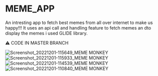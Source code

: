 # MEME_APP
An intresting app to fetch best memes from all over internet to make us happy!!!
It uses an api call and handling feature to fetch memes an dto display the memes i used GLIDE library.

⚠️ CODE IN MASTER BRANCH

![Screenshot_20221201-115649_MEME MONKEY](https://user-images.githubusercontent.com/115702070/204982466-87b00201-9d90-41ad-9547-3e2fb42c534c.jpg)
![Screenshot_20221201-115933_MEME MONKEY](https://user-images.githubusercontent.com/115702070/204982468-a270de76-4837-4f1d-b24d-d602fdf0ef95.jpg)
![Screenshot_20221201-114539_MEME MONKEY](https://user-images.githubusercontent.com/115702070/204982472-15da8469-aada-4f9b-8a10-5deddcc78cbe.jpg)
![Screenshot_20221201-110840_MEME MONKEY](https://user-images.githubusercontent.com/115702070/204982477-993b658c-bf92-480d-abf1-12c7bca3f897.jpg)

